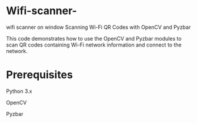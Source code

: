 # Wifi-scanner-
wifi scanner on window
Scanning Wi-Fi QR Codes with OpenCV and Pyzbar

This code demonstrates how to use the OpenCV and Pyzbar modules to scan QR codes containing Wi-Fi network information and connect to the network.
# Prerequisites
Python 3.x

OpenCV

Pyzbar
